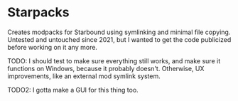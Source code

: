 # Starpacks
Creates modpacks for Starbound using symlinking and minimal file copying. Untested and untouched since 2021, but I wanted to get the code publicized before working on it any more.


TODO: I should test to make sure everything still works, and make sure it functions on Windows, because it probably doesn't. Otherwise, UX improvements, like an external mod symlink system.

TODO2: I gotta make a GUI for this thing too.

